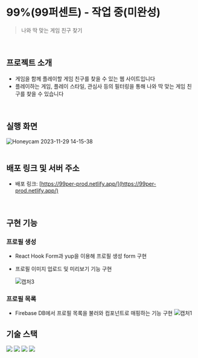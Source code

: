 # 99%(99퍼센트) - 작업 중(미완성)

> 나와 딱 맞는 게임 친구 찾기
> 
<br/>
   
## 프로젝트 소개

- 게임을 함께 플레이할 게임 친구를 찾을 수 있는 웹 사이트입니다<br/>
- 플레이하는 게임, 플레이 스타일, 관심사 등의 필터링을 통해 나와 딱 맞는 게임 친구를 찾을 수 있습니다
<br/>

## 실행 화면

![Honeycam 2023-11-29 14-15-38](https://github.com/creamy-ocean/99per-ver.2/assets/93719660/211abfe1-28c9-4c33-a889-85dcd74099f1)
<br/>
<br/>

## 배포 링크 및 서버 주소

- 배포 링크: [https://99per-prod.netlify.app/](https://99per-prod.netlify.app/)
  <br/>
<br/>

## 구현 기능

### 프로필 생성
- React Hook Form과 yup을 이용해 프로필 생성 form 구현
- 프로필 이미지 업로드 및 미리보기 기능 구현

   ![캡처3](https://github.com/creamy-ocean/99per-prod/assets/93719660/419d2dee-712a-4cf2-bd47-af64a5fdee76)

### 프로필 목록
- Firebase DB에서 프로필 목록을 불러와 컴포넌트로 매핑하는 기능 구현
  ![캡처1](https://github.com/creamy-ocean/99per-prod/assets/93719660/40b71473-2a25-4e4a-9356-849e2604fd22)
  <br/>

## 기술 스택

<div>
  <img src="https://img.shields.io/badge/React-61DAFB?style=flat&logo=react&logoColor=white">
  <img src="https://img.shields.io/badge/TypeScript-3178C6?style=flat&logo=typescript&logoColor=white">
  <img src="https://img.shields.io/badge/Chakra UI-319795?style=flat&logo=chakraui&logoColor=white">
  <img src="https://img.shields.io/badge/Firebase-FFCA28?style=flat&logo=firebase&logoColor=white">
</div>
